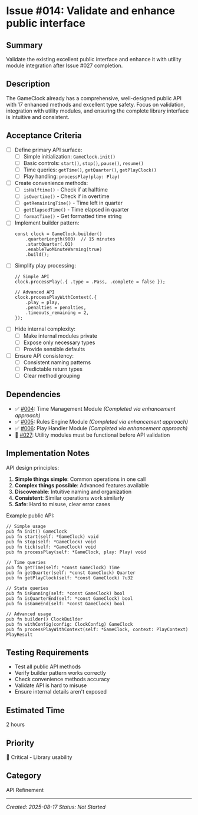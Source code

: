 # Issue #014: Validate and enhance public interface

## Summary
Validate the existing excellent public interface and enhance it with utility module integration after Issue #027 completion.

## Description
The GameClock already has a comprehensive, well-designed public API with 17 enhanced methods and excellent type safety. Focus on validation, integration with utility modules, and ensuring the complete library interface is intuitive and consistent.

## Acceptance Criteria
- [ ] Define primary API surface:
  - [ ] Simple initialization: `GameClock.init()`
  - [ ] Basic controls: `start()`, `stop()`, `pause()`, `resume()`
  - [ ] Time queries: `getTime()`, `getQuarter()`, `getPlayClock()`
  - [ ] Play handling: `processPlay(play: Play)`
- [ ] Create convenience methods:
  - [ ] `isHalftime()` - Check if at halftime
  - [ ] `isOvertime()` - Check if in overtime
  - [ ] `getRemainingTime()` - Time left in quarter
  - [ ] `getElapsedTime()` - Time elapsed in quarter
  - [ ] `formatTime()` - Get formatted time string
- [ ] Implement builder pattern:
  ```zig
  const clock = GameClock.builder()
      .quarterLength(900)  // 15 minutes
      .startQuarter(.Q1)
      .enableTwoMinuteWarning(true)
      .build();
  ```
- [ ] Simplify play processing:
  ```zig
  // Simple API
  clock.processPlay(.{ .type = .Pass, .complete = false });
  
  // Advanced API
  clock.processPlayWithContext(.{
      .play = play,
      .penalties = penalties,
      .timeouts_remaining = 2,
  });
  ```
- [ ] Hide internal complexity:
  - [ ] Make internal modules private
  - [ ] Expose only necessary types
  - [ ] Provide sensible defaults
- [ ] Ensure API consistency:
  - [ ] Consistent naming patterns
  - [ ] Predictable return types
  - [ ] Clear method grouping

## Dependencies
- ✅ [#004](004_time_management_module.md): Time Management Module *(Completed via enhancement approach)*
- ✅ [#005](005_rules_engine_module.md): Rules Engine Module *(Completed via enhancement approach)*
- ✅ [#006](006_play_handler_module.md): Play Handler Module *(Completed via enhancement approach)*
- 🔴 [#027](027_fix_test_compilation_errors.md): Utility modules must be functional before API validation

## Implementation Notes
API design principles:
1. **Simple things simple**: Common operations in one call
2. **Complex things possible**: Advanced features available
3. **Discoverable**: Intuitive naming and organization
4. **Consistent**: Similar operations work similarly
5. **Safe**: Hard to misuse, clear error cases

Example public API:
```zig
// Simple usage
pub fn init() GameClock
pub fn start(self: *GameClock) void
pub fn stop(self: *GameClock) void
pub fn tick(self: *GameClock) void
pub fn processPlay(self: *GameClock, play: Play) void

// Time queries
pub fn getTime(self: *const GameClock) Time
pub fn getQuarter(self: *const GameClock) Quarter
pub fn getPlayClock(self: *const GameClock) ?u32

// State queries  
pub fn isRunning(self: *const GameClock) bool
pub fn isQuarterEnd(self: *const GameClock) bool
pub fn isGameEnd(self: *const GameClock) bool

// Advanced usage
pub fn builder() ClockBuilder
pub fn withConfig(config: ClockConfig) GameClock
pub fn processPlayWithContext(self: *GameClock, context: PlayContext) PlayResult
```

## Testing Requirements
- Test all public API methods
- Verify builder pattern works correctly
- Check convenience methods accuracy
- Validate API is hard to misuse
- Ensure internal details aren't exposed

## Estimated Time
2 hours

## Priority
🔴 Critical - Library usability

## Category
API Refinement

---
*Created: 2025-08-17*
*Status: Not Started*